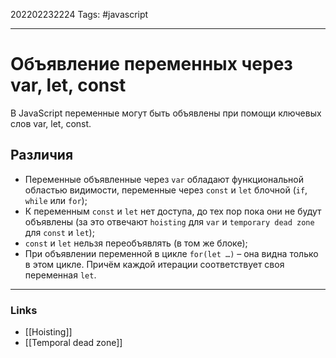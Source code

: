 202202232224
Tags: #javascript 

--- 
# Объявление переменных через var, let, const
В JavaScript переменные могут быть объявлены при помощи ключевых слов var, let, const.

## Различия
- Переменные объявленные через `var` обладают функциональной областью видимости, переменные через `const` и `let` блочной (`if`, `while` или `for`);
- К переменным `const` и `let` нет доступа, до тех пор пока они не будут объявлены (за это отвечают `hoisting` для `var` и `temporary dead zone` для `const` и `let`);
- `const` и `let` нельзя переобъявлять (в том же блоке);
- При объявлении переменной в цикле `for(let …)` – она видна только в этом цикле. Причём каждой итерации соответствует своя переменная `let`.

--- 
### Links
- [[Hoisting]]
- [[Temporal dead zone]]